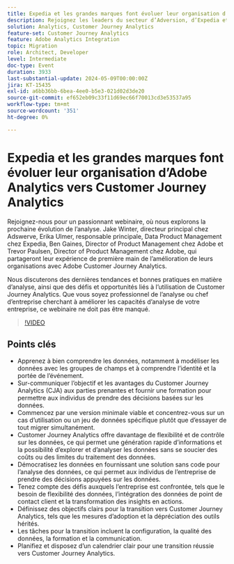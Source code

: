```yaml
---
title: Expedia et les grandes marques font évoluer leur organisation d’Adobe Analytics vers Customer Journey Analytics
description: Rejoignez les leaders du secteur d’Adversion, d’Expedia et d’Adobe en partageant des informations, des tendances et des bonnes pratiques pour tirer parti d’Adobe Customer Journey Analytics afin de transformer les analyses organisationnelles dans ce webinaire à participation obligatoire.
solution: Analytics, Customer Journey Analytics
feature-set: Customer Journey Analytics
feature: Adobe Analytics Integration
topic: Migration
role: Architect, Developer
level: Intermediate
doc-type: Event
duration: 3933
last-substantial-update: 2024-05-09T00:00:00Z
jira: KT-15435
exl-id: a6bb36bb-6bea-4ee0-b5e3-021d02d3de20
source-git-commit: ef652eb09c33f11d69ec66f70013cd3e53537a95
workflow-type: tm+mt
source-wordcount: '351'
ht-degree: 0%

---
```


# Expedia et les grandes marques font évoluer leur organisation d’Adobe Analytics vers Customer Journey Analytics

Rejoignez-nous pour un passionnant webinaire, où nous explorons la prochaine évolution de l’analyse. Jake Winter, directeur principal chez Adswerve, Erika Ulmer, responsable principale, Data Product Management chez Expedia, Ben Gaines, Director of Product Management chez Adobe et Trevor Paulsen, Director of Product Management chez Adobe, qui partageront leur expérience de première main de l’amélioration de leurs organisations avec Adobe Customer Journey Analytics.

Nous discuterons des dernières tendances et bonnes pratiques en matière d’analyse, ainsi que des défis et opportunités liés à l’utilisation de Customer Journey Analytics. Que vous soyez professionnel de l’analyse ou chef d’entreprise cherchant à améliorer les capacités d’analyse de votre entreprise, ce webinaire ne doit pas être manqué.

>[!VIDEO](https://video.tv.adobe.com/v/3428762/?learn=on)


## Points clés

* Apprenez à bien comprendre les données, notamment à modéliser les données avec les groupes de champs et à comprendre l’identité et la portée de l’événement.
* Sur-communiquer l’objectif et les avantages du Customer Journey Analytics (CJA) aux parties prenantes et fournir une formation pour permettre aux individus de prendre des décisions basées sur les données.
* Commencez par une version minimale viable et concentrez-vous sur un cas d’utilisation ou un jeu de données spécifique plutôt que d’essayer de tout migrer simultanément.
* Customer Journey Analytics offre davantage de flexibilité et de contrôle sur les données, ce qui permet une génération rapide d’informations et la possibilité d’explorer et d’analyser les données sans se soucier des coûts ou des limites du traitement des données.
* Démocratisez les données en fournissant une solution sans code pour l’analyse des données, ce qui permet aux individus de l’entreprise de prendre des décisions appuyées sur les données.
* Tenez compte des défis auxquels l’entreprise est confrontée, tels que le besoin de flexibilité des données, l’intégration des données de point de contact client et la transformation des insights en actions.
* Définissez des objectifs clairs pour la transition vers Customer Journey Analytics, tels que les mesures d’adoption et la dépréciation des outils hérités.
* Les tâches pour la transition incluent la configuration, la qualité des données, la formation et la communication.
* Planifiez et disposez d’un calendrier clair pour une transition réussie vers Customer Journey Analytics.

